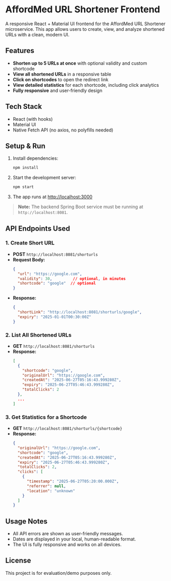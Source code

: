 # AffordMed URL Shortener Frontend

A responsive React + Material UI frontend for the AffordMed URL Shortener microservice. This app allows users to create, view, and analyze shortened URLs with a clean, modern UI.

## Features
- **Shorten up to 5 URLs at once** with optional validity and custom shortcode
- **View all shortened URLs** in a responsive table
- **Click on shortcodes** to open the redirect link
- **View detailed statistics** for each shortcode, including click analytics
- **Fully responsive** and user-friendly design

## Tech Stack
- React (with hooks)
- Material UI
- Native Fetch API (no axios, no polyfills needed)

## Setup & Run
1. Install dependencies:
   ```sh
   npm install
   ```
2. Start the development server:
   ```sh
   npm start
   ```
3. The app runs at [http://localhost:3000](http://localhost:3000)

> **Note:** The backend Spring Boot service must be running at `http://localhost:8081`.

## API Endpoints Used

### 1. Create Short URL
- **POST** `http://localhost:8081/shorturls`
- **Request Body:**
  ```json
  {
    "url": "https://google.com",
    "validity": 30,         // optional, in minutes
    "shortcode": "google"  // optional
  }
  ```
- **Response:**
  ```json
  {
    "shortLink": "http://localhost:8081/shorturls/google",
    "expiry": "2025-01-01T00:30:00Z"
  }
  ```

### 2. List All Shortened URLs
- **GET** `http://localhost:8081/shorturls`
- **Response:**
  ```json
  [
    {
      "shortcode": "google",
      "originalUrl": "https://google.com",
      "createdAt": "2025-06-27T05:16:43.999280Z",
      "expiry": "2025-06-27T05:46:43.999280Z",
      "totalClicks": 2
    },
    ...
  ]
  ```

### 3. Get Statistics for a Shortcode
- **GET** `http://localhost:8081/shorturls/{shortcode}`
- **Response:**
  ```json
  {
    "originalUrl": "https://google.com",
    "shortcode": "google",
    "createdAt": "2025-06-27T05:16:43.999280Z",
    "expiry": "2025-06-27T05:46:43.999280Z",
    "totalClicks": 2,
    "clicks": [
      {
        "timestamp": "2025-06-27T05:20:00.000Z",
        "referrer": null,
        "location": "unknown"
      }
    ]
  }
  ```

## Usage Notes
- All API errors are shown as user-friendly messages.
- Dates are displayed in your local, human-readable format.
- The UI is fully responsive and works on all devices.

## License
This project is for evaluation/demo purposes only.
